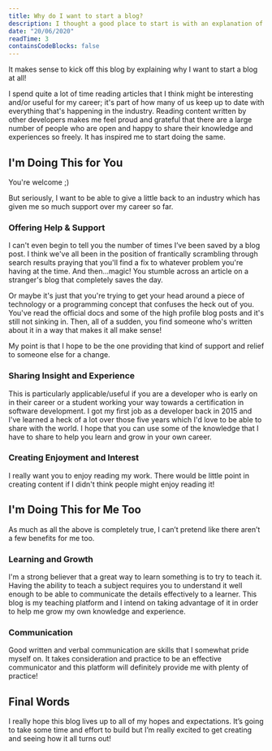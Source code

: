 ```yaml
---
title: Why do I want to start a blog?
description: I thought a good place to start is with an explanation of my rationale behind wanting to create and write on my own blog in the first place. I want to give you an outline of what I want to achieve for myself and anyone who reads my posts.
date: "20/06/2020"
readTime: 3
containsCodeBlocks: false
---
```


It makes sense to kick off this blog by explaining why I want to start a blog at all!

I spend quite a lot of time reading articles that I think might be interesting and/or useful for my career; it's part of how many of us keep up to date with everything that's happening in the industry. Reading content written by other developers makes me feel proud and grateful that there are a large number of people who are open and happy to share their knowledge and experiences so freely. It has inspired me to start doing the same.

## I'm Doing This for You

You're welcome ;)

But seriously, I want to be able to give a little back to an industry which has given me so much support over my career so far.

### Offering Help & Support

I can't even begin to tell you the number of times I’ve been saved by a blog post. I think we've all been in the position of frantically scrambling through search results praying that you'll find a fix to whatever problem you're having at the time. And then...magic! You stumble across an article on a stranger's blog that completely saves the day.

Or maybe it's just that you're trying to get your head around a piece of technology or a programming concept that confuses the heck out of you. You've read the official docs and some of the high profile blog posts and it's still not sinking in. Then, all of a sudden, you find someone who's written about it in a way that makes it all make sense!

My point is that I hope to be the one providing that kind of support and relief to someone else for a change.

### Sharing Insight and Experience

This is particularly applicable/useful if you are a developer who is early on in their career or a student working your way towards a certification in software development. I got my first job as a developer back in 2015 and I've learned a heck of a lot over those five years which I'd love to be able to share with the world. I hope that you can use some of the knowledge that I have to share to help you learn and grow in your own career.

### Creating Enjoyment and Interest

I really want you to enjoy reading my work. There would be little point in creating content if I didn't think people might enjoy reading it!

## I'm Doing This for Me Too

As much as all the above is completely true, I can’t pretend like there aren’t a few benefits for me too.

### Learning and Growth

I'm a strong believer that a great way to learn something is to try to teach it. Having the ability to teach a subject requires you to understand it well enough to be able to communicate the details effectively to a learner. This blog is my teaching platform and I intend on taking advantage of it in order to help me grow my own knowledge and experience.

### Communication

Good written and verbal communication are skills that I somewhat pride myself on. It takes consideration and practice to be an effective communicator and this platform will definitely provide me with plenty of practice!

## Final Words

I really hope this blog lives up to all of my hopes and expectations. It’s going to take some time and effort to build but I’m really excited to get creating and seeing how it all turns out!
